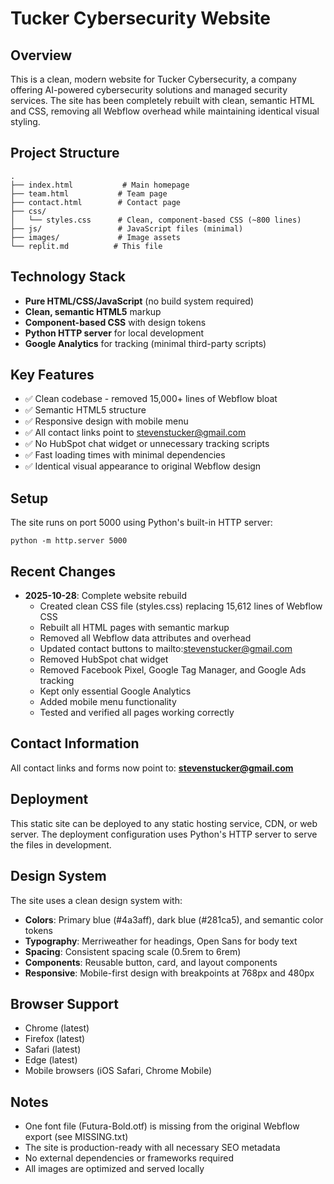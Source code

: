 # Tucker Cybersecurity Website

## Overview
This is a clean, modern website for Tucker Cybersecurity, a company offering AI-powered cybersecurity solutions and managed security services. The site has been completely rebuilt with clean, semantic HTML and CSS, removing all Webflow overhead while maintaining identical visual styling.

## Project Structure
```
.
├── index.html           # Main homepage
├── team.html           # Team page
├── contact.html        # Contact page
├── css/
│   └── styles.css      # Clean, component-based CSS (~800 lines)
├── js/                 # JavaScript files (minimal)
├── images/             # Image assets
└── replit.md          # This file
```

## Technology Stack
- **Pure HTML/CSS/JavaScript** (no build system required)
- **Clean, semantic HTML5** markup
- **Component-based CSS** with design tokens
- **Python HTTP server** for local development
- **Google Analytics** for tracking (minimal third-party scripts)

## Key Features
- ✅ Clean codebase - removed 15,000+ lines of Webflow bloat
- ✅ Semantic HTML5 structure
- ✅ Responsive design with mobile menu
- ✅ All contact links point to stevenstucker@gmail.com
- ✅ No HubSpot chat widget or unnecessary tracking scripts
- ✅ Fast loading times with minimal dependencies
- ✅ Identical visual appearance to original Webflow design

## Setup
The site runs on port 5000 using Python's built-in HTTP server:
```
python -m http.server 5000
```

## Recent Changes
- **2025-10-28**: Complete website rebuild
  - Created clean CSS file (styles.css) replacing 15,612 lines of Webflow CSS
  - Rebuilt all HTML pages with semantic markup
  - Removed all Webflow data attributes and overhead
  - Updated contact buttons to mailto:stevenstucker@gmail.com
  - Removed HubSpot chat widget
  - Removed Facebook Pixel, Google Tag Manager, and Google Ads tracking
  - Kept only essential Google Analytics
  - Added mobile menu functionality
  - Tested and verified all pages working correctly

## Contact Information
All contact links and forms now point to: **stevenstucker@gmail.com**

## Deployment
This static site can be deployed to any static hosting service, CDN, or web server. The deployment configuration uses Python's HTTP server to serve the files in development.

## Design System
The site uses a clean design system with:
- **Colors**: Primary blue (#4a3aff), dark blue (#281ca5), and semantic color tokens
- **Typography**: Merriweather for headings, Open Sans for body text
- **Spacing**: Consistent spacing scale (0.5rem to 6rem)
- **Components**: Reusable button, card, and layout components
- **Responsive**: Mobile-first design with breakpoints at 768px and 480px

## Browser Support
- Chrome (latest)
- Firefox (latest)
- Safari (latest)
- Edge (latest)
- Mobile browsers (iOS Safari, Chrome Mobile)

## Notes
- One font file (Futura-Bold.otf) is missing from the original Webflow export (see MISSING.txt)
- The site is production-ready with all necessary SEO metadata
- No external dependencies or frameworks required
- All images are optimized and served locally

